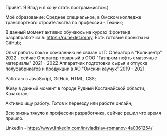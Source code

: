 Привет. Я Влад и я хочу стать программистом.)

Моё образование: 
Среднее специальное, в Омском колледже транспортного строительства по профессии - Техник;

В данный момент активно обучаюсь на курсах Фронтенд разрабработчка в: 
https://ru.hexlet.io/my. Есть готовые проекты на GitHub;

Опыт работы пока к сожалению не связан с IT:
Оператор в "Копицентр" 2022 - сейчас
Оператор товарный в ООО "Газпром-нефть смазочные материалы" 2021 - 2022
Аппаратчик подготовки сырья и отпуска полуфабрикатов и продукции в АО "Омский каучук" 2019 - 2021

Работаю с JavaScript, GitHub, HTML, CSS;

Живу в данный момент в городе Рудный Костанайской области, Казахстан;

Активно ищу работу.
Готов к переезду или работе онлайн;

Всю жизнь тянуло к профессии разработчика, сейчас решил что время пришло.

LinkedIn - https://www.linkedin.com/in/vladislav-romanov-4a0361254/